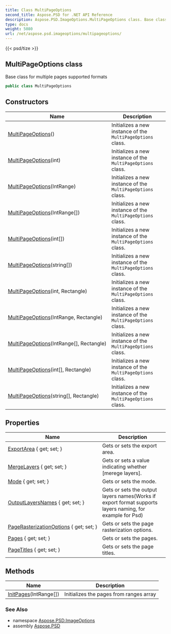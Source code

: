```yaml
---
title: Class MultiPageOptions
second_title: Aspose.PSD for .NET API Reference
description: Aspose.PSD.ImageOptions.MultiPageOptions class. Base class for multiple pages supported formats
type: docs
weight: 5080
url: /net/aspose.psd.imageoptions/multipageoptions/
---
```

{{< psd/tize >}}
## MultiPageOptions class

Base class for multiple pages supported formats

```csharp
public class MultiPageOptions
```

## Constructors

| Name | Description |
| --- | --- |
| [MultiPageOptions](multipageoptions/#constructor)() | Initializes a new instance of the `MultiPageOptions` class. |
| [MultiPageOptions](multipageoptions/#constructor_5)(int) | Initializes a new instance of the `MultiPageOptions` class. |
| [MultiPageOptions](multipageoptions/#constructor_1)(IntRange) | Initializes a new instance of the `MultiPageOptions` class. |
| [MultiPageOptions](multipageoptions/#constructor_3)(IntRange[]) | Initializes a new instance of the `MultiPageOptions` class. |
| [MultiPageOptions](multipageoptions/#constructor_7)(int[]) | Initializes a new instance of the `MultiPageOptions` class. |
| [MultiPageOptions](multipageoptions/#constructor_9)(string[]) | Initializes a new instance of the `MultiPageOptions` class. |
| [MultiPageOptions](multipageoptions/#constructor_6)(int, Rectangle) | Initializes a new instance of the `MultiPageOptions` class. |
| [MultiPageOptions](multipageoptions/#constructor_2)(IntRange, Rectangle) | Initializes a new instance of the `MultiPageOptions` class. |
| [MultiPageOptions](multipageoptions/#constructor_4)(IntRange[], Rectangle) | Initializes a new instance of the `MultiPageOptions` class. |
| [MultiPageOptions](multipageoptions/#constructor_8)(int[], Rectangle) | Initializes a new instance of the `MultiPageOptions` class. |
| [MultiPageOptions](multipageoptions/#constructor_10)(string[], Rectangle) | Initializes a new instance of the `MultiPageOptions` class. |

## Properties

| Name | Description |
| --- | --- |
| [ExportArea](../../aspose.psd.imageoptions/multipageoptions/exportarea/) { get; set; } | Gets or sets the export area. |
| [MergeLayers](../../aspose.psd.imageoptions/multipageoptions/mergelayers/) { get; set; } | Gets or sets a value indicating whether [merege layers]. |
| [Mode](../../aspose.psd.imageoptions/multipageoptions/mode/) { get; set; } | Gets or sets the mode. |
| [OutputLayersNames](../../aspose.psd.imageoptions/multipageoptions/outputlayersnames/) { get; set; } | Gets or sets the output layers names(Works if export format supports layers naming, for example for Psd) |
| [PageRasterizationOptions](../../aspose.psd.imageoptions/multipageoptions/pagerasterizationoptions/) { get; set; } | Gets or sets the page rasterization options. |
| [Pages](../../aspose.psd.imageoptions/multipageoptions/pages/) { get; set; } | Gets or sets the pages. |
| [PageTitles](../../aspose.psd.imageoptions/multipageoptions/pagetitles/) { get; set; } | Gets or sets the page titles. |

## Methods

| Name | Description |
| --- | --- |
| [InitPages](../../aspose.psd.imageoptions/multipageoptions/initpages/)(IntRange[]) | Initializes the pages from ranges array |

### See Also

* namespace [Aspose.PSD.ImageOptions](../../aspose.psd.imageoptions/)
* assembly [Aspose.PSD](../../)



